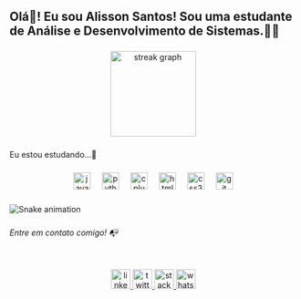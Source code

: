 <h2 align="left">Olá👋! Eu sou Alisson Santos! Sou uma estudante de Análise e Desenvolvimento de Sistemas.👩‍🎓</h2>

###

<div align="center">
  <img src="https://streak-stats.demolab.com?user=AlissonSantos1&locale=pt-br&mode=daily&theme=cobalt2&hide_border=true&border_radius=6" height="150" alt="streak graph"  />
</div>

###

<p align="left">Eu estou estudando...🧩</p>

###

<div align="center">
  <img src="https://cdn.jsdelivr.net/gh/devicons/devicon/icons/java/java-original-wordmark.svg" height="30" alt="java logo"  />
  <img width="12" />
  <img src="https://cdn.jsdelivr.net/gh/devicons/devicon/icons/python/python-original.svg" height="30" alt="python logo"  />
  <img width="12" />
  <img src="https://cdn.jsdelivr.net/gh/devicons/devicon/icons/cplusplus/cplusplus-original.svg" height="30" alt="cplusplus logo"  />
  <img width="12" />
  <img src="https://cdn.jsdelivr.net/gh/devicons/devicon/icons/html5/html5-plain-wordmark.svg" height="30" alt="html5 logo"  />
  <img width="12" />
  <img src="https://cdn.jsdelivr.net/gh/devicons/devicon/icons/css3/css3-plain-wordmark.svg" height="30" alt="css3 logo"  />
  <img width="12" />
  <img src="https://cdn.jsdelivr.net/gh/devicons/devicon/icons/git/git-plain-wordmark.svg" height="30" alt="git logo"  />
</div>

###

<img src="https://raw.githubusercontent.com/AlissonSantos1/AlissonSantos1/output/snake.svg" alt="Snake animation" />

###

<h6 align="left">Entre em contato comigo! 📭</h6>

###

<br clear="both">

<div align="center">
  <a href="https://www.linkedin.com/in/alissonsantos1/" target="_blank">
    <img src="https://img.shields.io/static/v1?message=LinkedIn&logo=linkedin&label=&color=0077B5&logoColor=white&labelColor=&style=for-the-badge" height="34" alt="linkedin logo"  />
  </a>
  <a href="https://twitter.com/@_alissonsantos_" target="_blank">
    <img src="https://img.shields.io/static/v1?message=Twitter&logo=twitter&label=&color=1DA1F2&logoColor=white&labelColor=&style=for-the-badge" height="34" alt="twitter logo"  />
  </a>
  <a href="https://stackoverflow.com/users/27397799/alisson-santtos" target="_blank">
    <img src="https://img.shields.io/static/v1?message=Stackoverflow&logo=stackoverflow&label=&color=FE7A16&logoColor=white&labelColor=&style=for-the-badge" height="34" alt="stackoverflow logo"  />
  </a>
  <a href="https://wa.me/5571986726499" target="_blank">
    <img src="https://img.shields.io/static/v1?message=Whatsapp&logo=whatsapp&label=&color=25D366&logoColor=white&labelColor=&style=for-the-badge" height="34" alt="whatsapp logo"  />
  </a>
</div>

###
